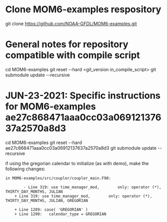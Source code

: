 # Clone MOM6-examples respository
git clone https://github.com/NOAA-GFDL/MOM6-examples.git


# General notes for repository compatible with compile script
cd MOM6-examples
git reset --hard <git_version in_compile_script> 
git submodule update --recursive

# JUN-23-2021: Specific instructions for MOM6-examples ae27c868471aaa0cc03a06912137637a2570a8d3
cd MOM6-examples
git reset --hard ae27c868471aaa0cc03a06912137637a2570a8d3
git submodule update --recursive

if using the gregorian calendar to initialize (as with demo), make the following changes:
	
	in MOM6-examples/src/coupler/coupler_main.F90:

        	- Line 319: use time_manager_mod,        only: operator (*), THIRTY_DAY_MONTHS, JULIAN
		+ Line 319: use time_manager_mod,        only: operator (*), THIRTY_DAY_MONTHS, JULIAN, GREGORIAN

		+ Line 1289: case( 'GREGORIAN' )
		+ Line 1290:   calendar_type = GREGORIAN

